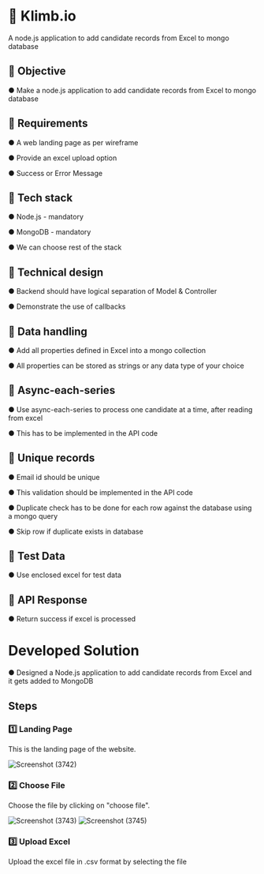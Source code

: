 # :paperclip: Klimb.io
A node.js application to add candidate records from Excel to mongo database


## :closed_book:  Objective

● Make a node.js application to add candidate records from Excel to mongo database

## :orange_book: Requirements

● A web landing page as per wireframe

● Provide an excel upload option

● Success or Error Message

## :ledger: Tech stack

● Node.js - mandatory

● MongoDB - mandatory

● We can choose rest of the stack

## :green_book: Technical design

● Backend should have logical separation of Model & Controller

● Demonstrate the use of callbacks

## :blue_book: Data handling

● Add all properties defined in Excel into a mongo collection

● All properties can be stored as strings or any data type of your choice

## :ledger: Async-each-series

● Use async-each-series to process one candidate at a time, after reading from excel

● This has to be implemented in the API code

## :notebook_with_decorative_cover: Unique records

● Email id should be unique

● This validation should be implemented in the API code

● Duplicate check has to be done for each row against the database using a mongo query

● Skip row if duplicate exists in database

## :notebook: Test Data

● Use enclosed excel for test data

## :closed_book: API Response

● Return success if excel is processed

# Developed Solution

● Designed a Node.js application to add candidate records from Excel and it gets added to MongoDB

## Steps

### :one: Landing Page

This is the landing page of the website.

![Screenshot (3742)](https://user-images.githubusercontent.com/107871742/178321664-ea74146c-a81d-4200-ac45-10871f92ecb9.png)

### :two: Choose File

Choose the file by clicking on "choose file".

![Screenshot (3743)](https://user-images.githubusercontent.com/107871742/178322066-ddc09ace-ebd7-4743-8718-1c53a2f6a0a8.png)
![Screenshot (3745)](https://user-images.githubusercontent.com/107871742/178322139-7a35a0c6-61f3-44c1-bdba-9f6cc3a6ac13.png)


### :three: Upload Excel

Upload the excel file in .csv format by selecting the file



